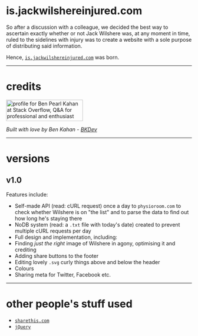 # is.jackwilshereinjured.com

So after a discussion with a colleague, we decided the best way to ascertain exactly whether or not Jack Wilshere was, at any moment in time, ruled to the sidelines with injury was to create a website with a sole purpose of distributing said information.

Hence, <a href="https://is.jackwilshereinjured.com/" target="_blank">`is.jackwilshereinjured.com`</a> was born.

<hr>

# credits

<a href="http://stackoverflow.com/users/1241793/ben-pearl-kahan">
<img src="http://stackoverflow.com/users/flair/1241793.png" width="208" height="58" alt="profile for Ben Pearl Kahan at Stack Overflow, Q&amp;A for professional and enthusiast programmers" title="profile for Ben Pearl Kahan at Stack Overflow, Q&amp;A for professional and enthusiast programmers">
</a>

<i>Built with love by Ben Kahan - <a href="https://www.bkdev.co.uk/">BKDev</a></i>

<hr>

# versions

## v1.0

Features include:

* Self-made API (read: cURL request) once a day to `physioroom.com` to check whether Wilshere is on "the list" and to parse the data to find out how long he's staying there
* NoDB system (read: a `.txt` file with today's date) created to prevent multiple cURL requests per day
* Full design and implementation, including:
 * Finding <i>just the right</i> image of Wilshere in agony, optimising it and crediting
 * Adding share buttons to the footer
 * Editing lovely `.svg` curly things above and below the header
 * Colours
* Sharing meta for Twitter, Facebook etc.

<hr>

# other people's stuff used

* <a href="http://www.sharethis.com/">`sharethis.com`</a>
* <a href="https://jquery.com/">`jQuery`</a>
